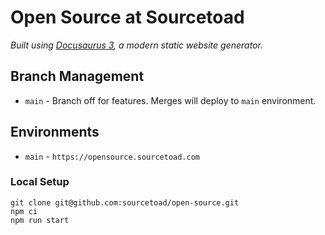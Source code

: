 # Open Source at Sourcetoad
_Built using [Docusaurus 3](https://docusaurus.io/), a modern static website generator._

## Branch Management
* `main` - Branch off for features. Merges will deploy to `main` environment.

## Environments
* `main` - `https://opensource.sourcetoad.com`

### Local Setup

```
git clone git@github.com:sourcetoad/open-source.git
npm ci
npm run start
```
